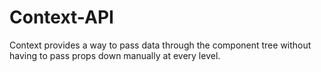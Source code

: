 # Context-API

Context provides a way to pass data through the component tree without having to pass props down manually at every level.
